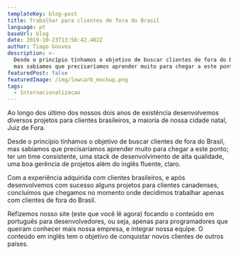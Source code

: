 ```yaml
---
templateKey: blog-post
title: Trabalhar para clientes de fora do Brasil
language: pt
baseUrl: blog
date: 2019-10-23T13:58:42.402Z
author: Tiago Gouvea
description: >-
  Desde o princípio tínhamos o objetivo de buscar clientes de fora do Brasil,
  mas sabíamos que precisaríamos aprender muito para chegar a este ponto
featuredPost: false
featuredImage: /img/lowcarb_mockup.png
tags:
  - Internacionalizacao
---
```


Ao longo dos último dos nossos dois anos de existência desenvolvemos diversos projetos para clientes brasileiros, a maioria de nossa cidade natal, Juiz de Fora.

Desde o princípio tínhamos o objetivo de buscar clientes de fora do Brasil, mas sabíamos que precisaríamos aprender muito para chegar a este ponto; ter um time consistente, uma stack de desenvolvimento de alta qualidade, uma boa gerência de projetos além do inglês fluente, claro.

Com a experiência adquirida com clientes brasileiros, e após desenvolvemos com sucesso alguns projetos para clientes canadenses, concluímos que chegamos no momento onde decidimos trabalhar apenas com clientes de fora do Brasil.

Refizemos nosso site (este que você lê agora) focando o conteúdo em português para desenvolvedores, ou seja, apenas para programadores que queiram conhecer mais nossa empresa, e integrar nossa equipe. O conteúdo em inglês tem o objetivo de conquistar novos clientes de outros países.

